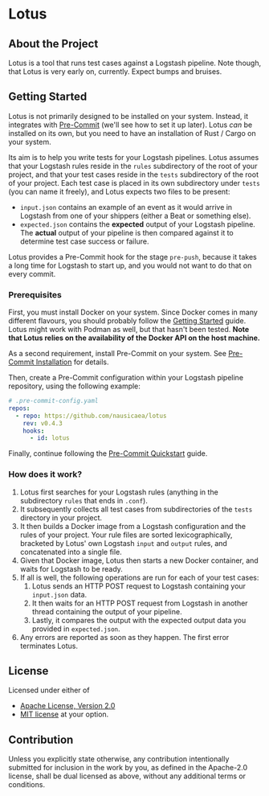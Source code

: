 # Lotus
## About the Project
Lotus is a tool that runs test cases against a Logstash pipeline. Note though,
that Lotus is very early on, currently. Expect bumps and bruises.
## Getting Started
Lotus is not primarily designed to be installed on your system. Instead, it
integrates with [Pre-Commit](https://pre-commit.com/) (we'll see how to set it
up later). Lotus _can_ be installed on its own, but you need to have an
installation of Rust / Cargo on your system.

Its aim is to help you write tests for your Logstash pipelines. Lotus assumes
that your Logstash rules reside in the `rules` subdirectory of the root of your
project, and that your test cases reside in the `tests` subdirectory of the
root of your project. Each test case is placed in its own subdirectory under
`tests` (you can name it freely), and Lotus expects two files to be present:

* `input.json` contains an example of an event as it would arrive in Logstash
  from one of your shippers (either a Beat or something else).
* `expected.json` contains the **expected** output of your Logstash pipeline.
  The **actual** output of your pipeline is then compared against it to
  determine test case success or failure.

Lotus provides a Pre-Commit hook for the stage `pre-push`, because it takes a
long time for Logstash to start up, and you would not want to do that on every
commit.
### Prerequisites
First, you must install Docker on your system. Since Docker comes in many
different flavours, you should probably follow the [Getting
Started](https://www.docker.com/get-started/) guide. Lotus might work with
Podman as well, but that hasn't been tested. **Note that Lotus relies on the
availability of the Docker API on the host machine.**

As a second requirement, install Pre-Commit on your system. See [Pre-Commit
Installation](https://pre-commit.com/#install) for details.

Then, create a Pre-Commit configuration within your Logstash pipeline
repository, using the following example:

```yaml
# .pre-commit-config.yaml
repos:
  - repo: https://github.com/nausicaea/lotus
    rev: v0.4.3
    hooks:
      - id: lotus
```

Finally, continue following the [Pre-Commit
Quickstart](https://pre-commit.com/#quick-start) guide.
### How does it work?
1. Lotus first searches for your Logstash rules (anything in the subdirectory
   `rules` that ends in `.conf`).
2. It subsequently collects all test cases from subdirectories of the `tests`
   directory in your project.
4. It then builds a Docker image from a Logstash configuration and the rules of
   your project. Your rule files are sorted lexicographically, bracketed by
   Lotus' own Logstash `input` and `output` rules, and concatenated into a
   single file.
5. Given that Docker image, Lotus then starts a new Docker container, and waits
   for Logstash to be ready.
6. If all is well, the following operations are run for each of your test cases:
    1. Lotus sends an HTTP POST request to Logstash containing your
       `input.json` data.
    2. It then waits for an HTTP POST request from Logstash in another thread
       containing the output of your pipeline.
    3. Lastly, it compares the output with the expected output data you
       provided in `expected.json`.
7. Any errors are reported as soon as they happen. The first error terminates
   Lotus.
## License
Licensed under either of
 * [Apache License, Version 2.0](http://www.apache.org/licenses/LICENSE-2.0)
 * [MIT license](http://opensource.org/licenses/MIT)
at your option.
## Contribution
Unless you explicitly state otherwise, any contribution intentionally submitted
for inclusion in the work by you, as defined in the Apache-2.0 license, shall be
dual licensed as above, without any additional terms or conditions.
